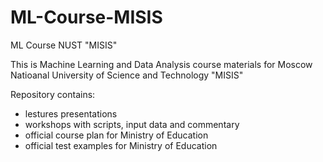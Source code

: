 # ML-Course-MISIS

ML Course NUST "MISIS"

This is Machine Learning and Data Analysis course materials for Moscow Natioanal University of Science and Technology "MISIS"

Repository contains:

- lestures presentations
- workshops with scripts, input data and commentary
- official course plan for Ministry of Education
- official test examples for Ministry of Education
